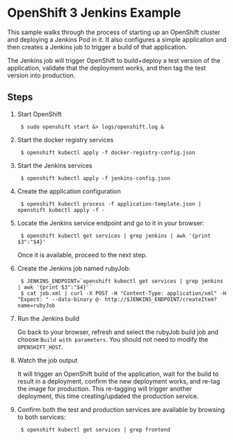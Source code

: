 OpenShift 3 Jenkins Example
=========================

This sample walks through the process of starting up an OpenShift cluster and deploying a Jenkins Pod in it.
It also configures a simple application and then creates a Jenkins job to trigger a build of that application.

The Jenkins job will trigger OpenShift to build+deploy a test version of the application, validate that
the deployment works, and then tag the test version into production.

Steps
-----

1. Start OpenShift
    
        $ sudo openshift start &> logs/openshift.log &

2. Start the docker registry services

        $ openshift kubectl apply -f docker-registry-config.json

3. Start the Jenkins services

        $ openshift kubectl apply -f jenkins-config.json

4. Create the application configuration

        $ openshift kubectl process -f application-template.json | openshift kubectl apply -f -
 
5. Locate the Jenkins service endpoint and go to it in your browser:

        $ openshift kubectl get services | grep jenkins | awk '{print $3":"$4}'

    Once it is available, proceed to the next step.
    
6. Create the Jenkins job named rubyJob:

        $ JENKINS_ENDPOINT=`openshift kubectl get services | grep jenkins | awk '{print $3":"$4}'`
        $ cat job.xml | curl -X POST -H "Content-Type: application/xml" -H "Expect: " --data-binary @- http://$JENKINS_ENDPOINT/createItem?name=rubyJob

7. Run the Jenkins build
   
    Go back to your browser, refresh and select the rubyJob build job and choose `Build with parameters`. 
    You should not need to modify the `OPENSHIFT_HOST`.

8. Watch the job output

   It will trigger an OpenShift build of the application, wait for the build to result in a deployment,
   confirm the new deployment works, and re-tag the image for production.  This re-tagging will trigger
   another deployment, this time creating/updated the production service.

9. Confirm both the test and production services are available by browsing to both services:

        $ openshift kubectl get services | grep frontend
   